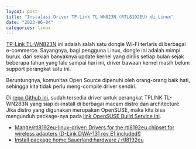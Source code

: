 ```yaml
---
layout: post
title: "Instalasi Driver TP-Link TL-WN823N (RTL8192EU) di Linux"
date: "2023-06-04"
categories: linux
---
```

[TP-Link TL-WN823N](https://www.tokopedia.com/pronetindo/tp-link-300mbps-mini-wireless-n-usb-adapter-tl-wn823n?src=topads) ini adalah salah satu dongle Wi-Fi terlaris di berbagai e-commerce. Sayangnya, bagi pengguna Linux, dongle ini adalah mimpi buruk. dari sekian banyaknya update kernel yang dirilis setiap bulan sejak beberapa tahun yang lalu sampai hari ini, driver bawaan kernel masih belum support perangkat satu ini. 

Beruntungnya, komunitas Open Source dipenuhi oleh orang-orang baik hati, sehingga kita tidak perlu meng-compile driver sendiri.

Di [repo Github ini](https://github.com/Mange/rtl8192eu-linux-driver), sudah tersedia driver untuk perangkat TPLINK TL-WN283N yang siap di-install di berbagai macam distro dan architecture. Jika distro yang digunakan merupakan OpenSUSE, maka kita bisa mengunduh package-nya pada [link OpenSUSE Build Service ini](https://software.opensuse.org/download/package?package=rtl8192eu&project=home%3ASauerland%3Ahardware).

- [Mange/rtl8192eu-linux-driver: Drivers for the rtl8192eu chipset for wireless adapters (D-Link DWA-131 rev E1 included!)](https://github.com/Mange/rtl8192eu-linux-driver)
- [Install package home:Sauerland:hardware / rtl8192eu](https://software.opensuse.org/download/package?package=rtl8192eu&project=home%3ASauerland%3Ahardware)